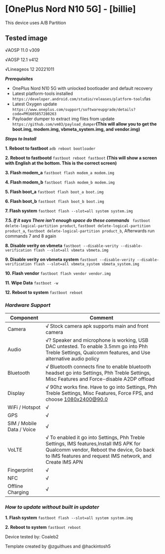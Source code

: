 # [OnePlus Nord N10 5G] - [billie]

This device uses A/B Partition

## Tested image
√AOSP 11.0 v309

√AOSP 12.1 v412

√Lineageos 12 20221011

_**Prerequisites**_
* OnePlus Nord N10 5G with unlocked bootloader and default recovery
* Latest platform-tools installed `https://developer.android.com/studio/releases/platform-tools`fas
* Latest Oxygen update `https://www.oneplus.com/support/softwareupgrade/details?code=PM1605857280263`
* Payloader dumper to extract img files from update `https://github.com/vm03/payload_dumper`**(This will allow you to get the boot.img, modem.img, vbmeta_system.img, and vendor.img)**


_**Steps to Install**_

**1. Reboot to fastboot**
`adb reboot bootloader`

**2. Reboot to fastbootd**
`fastboot reboot fastboot` **(This will show a screen with English at the bottom. This is the correct screen)**

**3. Flash modem_a**
`fastboot flash modem_a modem.img`

**4. Flash modem_b**
`fastboot flash modem_b modem.img`

**5. Flash boot_a**
`fastboot flash boot_a boot.img`

**6. Flash boot_b**
`fastboot flash boot_b boot.img`

**7. Flash system**
`fastboot flash --slot=all system system.img`

**7.5. _If it says There isn't enough space do these commands_**
` fastboot delete-logical-partition product`, `fastboot delete-logical-partition product_a`, `fastboot delete-logical-partition product_b`, Afterwards run commands 7 and 8 again

**8. Disable verity on vbmeta**
`fastboot --disable-verity --disable-verification flash --slot=all vbmeta vbmeta.img`

**9. Disable verity on vbmeta system**
`fastboot --disable-verity --disable-verification flash --slot=all vbmeta_system vbmeta_system.img`

**10. Flash vendor**
`fastboot flash vendor vendor.img`

**11. Wipe Data**
`fastboot -w`

**12. Reboot to system**
`fastboot reboot`

### **_Hardware Support_**
| Component                 |      Comment                                              |
|---------------------------|-----------------------------------------------------------|
| Camera                    | √ Stock camera apk supports main and front camera |
| Audio                     | √? Speaker and microphone is working, USB DAC untested. To enable 3.5mm go into Phh Treble Settings, Qualcomm features, and Use alternative audio policy|
| Bluetooth                 | √ Bluetooth connects fine to enable bluetooth headset go into Settings, Phh Treble Settings, Misc Features and Force-disable A2DP offload|
| Display                   | √ 90hz works fine. Have to go into Settings, Phh Treble Settings, Misc Features, Force FPS, and choose 1080x2400@90.0|
| WiFi / Hotspot            | √|
| GPS                       | √ |
| SIM / Mobile Data / Voice | √ |
| VoLTE                     | √ To enabled it go into Settings, Phh Treble Settings, IMS features,Install IMS APK for Qualcomm vendor, Reboot the device, Go back to IMS features and request IMS network, and Create IMS APN |
| Fingerprint               | √ |
| NFC                       | √ |
| Offline Charging          | √ |
### **_How to update without built in updater_**
**1. Flash system**
`fastboot flash --slot=all system system.img`

**2. Reboot to system**
`fastboot reboot`

Device tested by:
Coaleb2

Template created by @zguithues and @hackintosh5